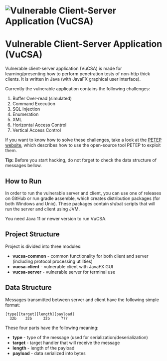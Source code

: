 # ![Vulnerable Client-Server Application (VuCSA)](http://vucsa.warxim.com/img/logo.png)
# Vulnerable Client-Server Application (VuCSA)
Vulnerable client-server application (VuCSA) is made for learning/presenting how to perform penetration tests of non-http thick clients.
It is written in Java (with JavaFX graphical user interface).

Currently the vulnerable application contains the following challenges:
1. Buffer Over-read (simulated)
2. Command Execution
3. SQL Injection
4. Enumeration
5. XML
6. Horizontal Access Control
7. Vertical Access Control

If you want to know how to solve these challenges, take a look at the [PETEP website](http://petep.warxim.com/methodology/), 
which describes how to use the open-source tool PETEP to exploit them.

**Tip:** Before you start hacking, do not forget to check the data structure of messages bellow.

## How to Run
In order to run the vulnerable server and client, you can use one of releases on GitHub
or run gradle assemble, which creates distribution packages (for both Windows and Unix).
These packages contain sh/bat scripts that will run the server and client using JVM. 

You need Java 11 or newer version to run VuCSA.

## Project Structure
Project is divided into three modules:
- **vucsa-common** - common functionality for both client and server (including protocol processing utilities)
- **vucsa-client** - vulnerable client with JavaFX GUI
- **vucsa-server** - vulnerable server for terminal use

## Data Structure
Messages transmitted between server and client have the following simple format:

    [type][target][length][payload]
      32b    32b     32b     ???

These four parts have the following meaning:
- **type** - type of the message (used for serialization/deserialization)
- **target** - target handler that will receive the message 
- **length** - length of the payload
- **payload** - data serialized into bytes
